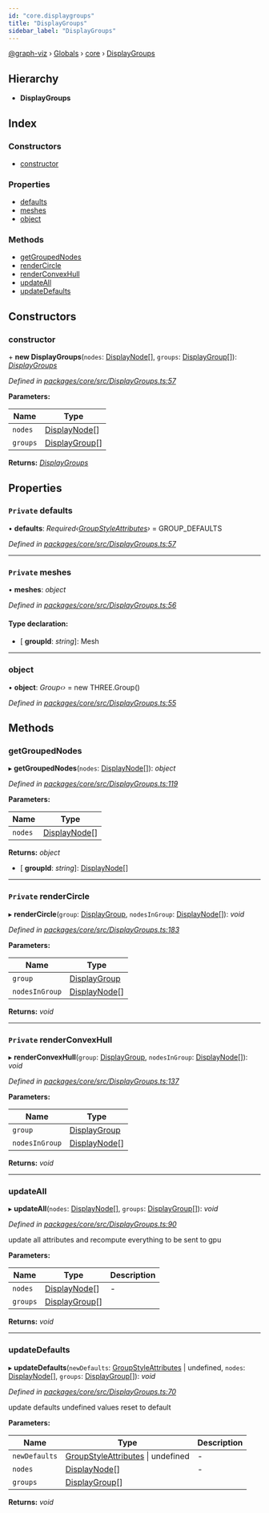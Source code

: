 ```yaml
---
id: "core.displaygroups"
title: "DisplayGroups"
sidebar_label: "DisplayGroups"
---
```


[@graph-viz](../index.md) › [Globals](../globals.md) › [core](../modules/core.md) › [DisplayGroups](core.displaygroups.md)

## Hierarchy

* **DisplayGroups**

## Index

### Constructors

* [constructor](core.displaygroups.md#constructor)

### Properties

* [defaults](core.displaygroups.md#private-defaults)
* [meshes](core.displaygroups.md#private-meshes)
* [object](core.displaygroups.md#object)

### Methods

* [getGroupedNodes](core.displaygroups.md#getgroupednodes)
* [renderCircle](core.displaygroups.md#private-rendercircle)
* [renderConvexHull](core.displaygroups.md#private-renderconvexhull)
* [updateAll](core.displaygroups.md#updateall)
* [updateDefaults](core.displaygroups.md#updatedefaults)

## Constructors

###  constructor

\+ **new DisplayGroups**(`nodes`: [DisplayNode](../interfaces/core.displaynode.md)[], `groups`: [DisplayGroup](../interfaces/core.displaygroup.md)[]): *[DisplayGroups](core.displaygroups.md)*

*Defined in [packages/core/src/DisplayGroups.ts:57](https://github.com/uplevel-technology/graph-viz/blob/a1a88b4/packages/core/src/DisplayGroups.ts#L57)*

**Parameters:**

Name | Type |
------ | ------ |
`nodes` | [DisplayNode](../interfaces/core.displaynode.md)[] |
`groups` | [DisplayGroup](../interfaces/core.displaygroup.md)[] |

**Returns:** *[DisplayGroups](core.displaygroups.md)*

## Properties

### `Private` defaults

• **defaults**: *Required‹[GroupStyleAttributes](../interfaces/core.groupstyleattributes.md)›* = GROUP_DEFAULTS

*Defined in [packages/core/src/DisplayGroups.ts:57](https://github.com/uplevel-technology/graph-viz/blob/a1a88b4/packages/core/src/DisplayGroups.ts#L57)*

___

### `Private` meshes

• **meshes**: *object*

*Defined in [packages/core/src/DisplayGroups.ts:56](https://github.com/uplevel-technology/graph-viz/blob/a1a88b4/packages/core/src/DisplayGroups.ts#L56)*

#### Type declaration:

* \[ **groupId**: *string*\]: Mesh

___

###  object

• **object**: *Group‹›* = new THREE.Group()

*Defined in [packages/core/src/DisplayGroups.ts:55](https://github.com/uplevel-technology/graph-viz/blob/a1a88b4/packages/core/src/DisplayGroups.ts#L55)*

## Methods

###  getGroupedNodes

▸ **getGroupedNodes**(`nodes`: [DisplayNode](../interfaces/core.displaynode.md)[]): *object*

*Defined in [packages/core/src/DisplayGroups.ts:119](https://github.com/uplevel-technology/graph-viz/blob/a1a88b4/packages/core/src/DisplayGroups.ts#L119)*

**Parameters:**

Name | Type |
------ | ------ |
`nodes` | [DisplayNode](../interfaces/core.displaynode.md)[] |

**Returns:** *object*

* \[ **groupId**: *string*\]: [DisplayNode](../interfaces/core.displaynode.md)[]

___

### `Private` renderCircle

▸ **renderCircle**(`group`: [DisplayGroup](../interfaces/core.displaygroup.md), `nodesInGroup`: [DisplayNode](../interfaces/core.displaynode.md)[]): *void*

*Defined in [packages/core/src/DisplayGroups.ts:183](https://github.com/uplevel-technology/graph-viz/blob/a1a88b4/packages/core/src/DisplayGroups.ts#L183)*

**Parameters:**

Name | Type |
------ | ------ |
`group` | [DisplayGroup](../interfaces/core.displaygroup.md) |
`nodesInGroup` | [DisplayNode](../interfaces/core.displaynode.md)[] |

**Returns:** *void*

___

### `Private` renderConvexHull

▸ **renderConvexHull**(`group`: [DisplayGroup](../interfaces/core.displaygroup.md), `nodesInGroup`: [DisplayNode](../interfaces/core.displaynode.md)[]): *void*

*Defined in [packages/core/src/DisplayGroups.ts:137](https://github.com/uplevel-technology/graph-viz/blob/a1a88b4/packages/core/src/DisplayGroups.ts#L137)*

**Parameters:**

Name | Type |
------ | ------ |
`group` | [DisplayGroup](../interfaces/core.displaygroup.md) |
`nodesInGroup` | [DisplayNode](../interfaces/core.displaynode.md)[] |

**Returns:** *void*

___

###  updateAll

▸ **updateAll**(`nodes`: [DisplayNode](../interfaces/core.displaynode.md)[], `groups`: [DisplayGroup](../interfaces/core.displaygroup.md)[]): *void*

*Defined in [packages/core/src/DisplayGroups.ts:90](https://github.com/uplevel-technology/graph-viz/blob/a1a88b4/packages/core/src/DisplayGroups.ts#L90)*

update all attributes and recompute everything to be sent to gpu

**Parameters:**

Name | Type | Description |
------ | ------ | ------ |
`nodes` | [DisplayNode](../interfaces/core.displaynode.md)[] | - |
`groups` | [DisplayGroup](../interfaces/core.displaygroup.md)[] |   |

**Returns:** *void*

___

###  updateDefaults

▸ **updateDefaults**(`newDefaults`: [GroupStyleAttributes](../interfaces/core.groupstyleattributes.md) | undefined, `nodes`: [DisplayNode](../interfaces/core.displaynode.md)[], `groups`: [DisplayGroup](../interfaces/core.displaygroup.md)[]): *void*

*Defined in [packages/core/src/DisplayGroups.ts:70](https://github.com/uplevel-technology/graph-viz/blob/a1a88b4/packages/core/src/DisplayGroups.ts#L70)*

update defaults
undefined values reset to default

**Parameters:**

Name | Type | Description |
------ | ------ | ------ |
`newDefaults` | [GroupStyleAttributes](../interfaces/core.groupstyleattributes.md) &#124; undefined | - |
`nodes` | [DisplayNode](../interfaces/core.displaynode.md)[] | - |
`groups` | [DisplayGroup](../interfaces/core.displaygroup.md)[] |   |

**Returns:** *void*
